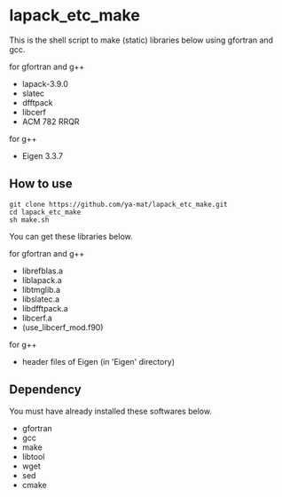# lapack_etc_make

This is the shell script to make (static) libraries below using gfortran and gcc.

for gfortran and g++

- lapack-3.9.0
- slatec
- dfftpack
- libcerf
- ACM 782 RRQR

for g++

- Eigen 3.3.7

## How to use

```
git clone https://github.com/ya-mat/lapack_etc_make.git
cd lapack_etc_make
sh make.sh
```

You can get these libraries below.

for gfortran and g++

- librefblas.a
- liblapack.a
- libtmglib.a
- libslatec.a
- libdfftpack.a
- libcerf.a
- (use_libcerf_mod.f90)

for g++

- header files of Eigen (in 'Eigen' directory)

## Dependency

You must have already installed these softwares below.

- gfortran
- gcc
- make
- libtool
- wget
- sed
- cmake
